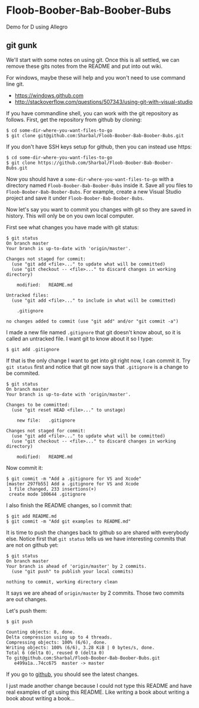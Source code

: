 # Floob-Boober-Bab-Boober-Bubs
Demo for D using Allegro

## git gunk
We'll start with some notes on using git.  Once this is all settled,
we can remove these gits notes from the README and put into out wiki.

For windows, maybe these will help and you won't need to use command
line git.

- https://windows.github.com
- http://stackoverflow.com/questions/507343/using-git-with-visual-studio

If you have commandline shell, you can work with the git repository as
follows.  First, get the repository from github by cloning:

```
$ cd some-dir-where-you-want-files-to-go
$ git clone git@github.com:Sharbal/Floob-Boober-Bab-Boober-Bubs.git
```

If you don't have SSH keys setup for github, then you can instead use
https:

```
$ cd some-dir-where-you-want-files-to-go
$ git clone https://github.com/Sharbal/Floob-Boober-Bab-Boober-Bubs.git
```

Now you should have a `some-dir-where-you-want-files-to-go` with
a directory named `Floob-Boober-Bab-Boober-Bubs` inside it.  Save all
you files to `Floob-Boober-Bab-Boober-Bubs`.  For example, create a
new Visual Studio project and save it under
`Floob-Boober-Bab-Boober-Bubs`.

Now let's say you want to commit you changes with git so they are
saved in history.  This will only be on you own local computer.

First see what changes you have made with git status:
```
$ git status
On branch master
Your branch is up-to-date with 'origin/master'.

Changes not staged for commit:
  (use "git add <file>..." to update what will be committed)
  (use "git checkout -- <file>..." to discard changes in working directory)

	modified:   README.md

Untracked files:
  (use "git add <file>..." to include in what will be committed)

	.gitignore

no changes added to commit (use "git add" and/or "git commit -a")
```

I made a new file named `.gitignore` that git doesn't know about, so
it is called an untracked file.  I want git to know about it so I
type:

```
$ git add .gitignore
```

If that is the only change I want to get into git right now, I can
commit it.  Try `git status` first and notice that git now says that
`.gitignore` is a change to be commited.

```
$ git status
On branch master
Your branch is up-to-date with 'origin/master'.

Changes to be committed:
  (use "git reset HEAD <file>..." to unstage)

	new file:   .gitignore

Changes not staged for commit:
  (use "git add <file>..." to update what will be committed)
  (use "git checkout -- <file>..." to discard changes in working directory)

	modified:   README.md
```

Now commit it:

```
$ git commit -m "Add a .gitignore for VS and Xcode"
[master 297fb55] Add a .gitignore for VS and Xcode
 1 file changed, 233 insertions(+)
 create mode 100644 .gitignore
 ```

I also finish the README changes, so I commit that:

```
$ git add README.md
$ git commit -m "Add git examples to README.md"
```

It is time to push the changes back to github so are shared with
everybody else.  Notice first that `git status` tells us we have
interesting commits that are not on github yet:

```
$ git status
On branch master
Your branch is ahead of 'origin/master' by 2 commits.
  (use "git push" to publish your local commits)

nothing to commit, working directory clean
```

It says we are ahead of `origin/master` by 2 commits.  Those two
commits are out changes.

Let's push them:

```
$ git push

Counting objects: 8, done.
Delta compression using up to 4 threads.
Compressing objects: 100% (6/6), done.
Writing objects: 100% (6/6), 3.28 KiB | 0 bytes/s, done.
Total 6 (delta 0), reused 0 (delta 0)
To git@github.com:Sharbal/Floob-Boober-Bab-Boober-Bubs.git
   e499a1a..74cc675  master -> master
```

If you go to [github](https://github.com/Sharbal/Floob-Boober-Bab-Boober-Bubs),
you should see the latest changes.

I just made another change because I could not type this README and have real
examples of git using this README.  Like writing a book about writing
a book about writing a book...
